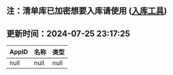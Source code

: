## 注：清单库已加密想要入库请使用 ([入库工具](https://github.com/BlankTMing/ManifestAutoUpdate/releases))

## 更新时间：2024-07-25 23:17:25
| AppID | 名称 | 类型  |
| :-------------------- | :----------------------------- | :----------- |
| null | null| null |
